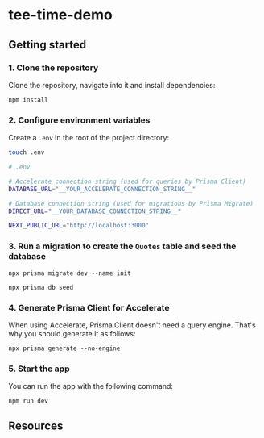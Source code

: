 # tee-time-demo

## Getting started

### 1. Clone the repository

Clone the repository, navigate into it and install dependencies:

```
npm install
```

### 2. Configure environment variables

Create a `.env` in the root of the project directory:

```bash
touch .env
```

```bash
# .env

# Accelerate connection string (used for queries by Prisma Client)
DATABASE_URL="__YOUR_ACCELERATE_CONNECTION_STRING__"

# Database connection string (used for migrations by Prisma Migrate)
DIRECT_URL="__YOUR_DATABASE_CONNECTION_STRING__"

NEXT_PUBLIC_URL="http://localhost:3000"
```


### 3. Run a migration to create the `Quotes` table and seed the database


```
npx prisma migrate dev --name init
```

```
npx prisma db seed
```

### 4. Generate Prisma Client for Accelerate

When using Accelerate, Prisma Client doesn't need a query engine. That's why you should generate it as follows:

```
npx prisma generate --no-engine
```

### 5. Start the app

You can run the app with the following command:

```
npm run dev
```

## Resources
